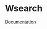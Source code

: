 # Wsearch

[Documentation](https://htmlpreview.github.io/?https://github.com/IARCbioinfo/wsearch-nf/blob/main/README.html)
